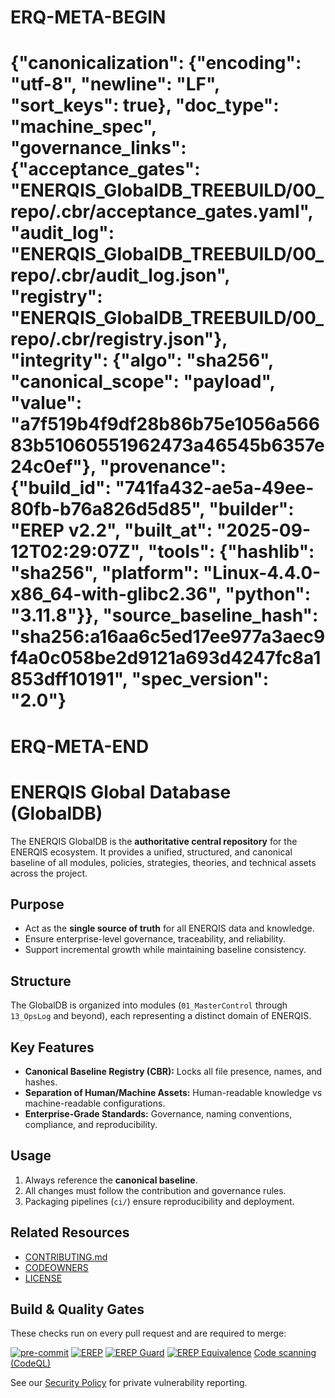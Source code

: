 ﻿# ERQ-META-BEGIN
# {"canonicalization": {"encoding": "utf-8", "newline": "LF", "sort_keys": true}, "doc_type": "machine_spec", "governance_links": {"acceptance_gates": "ENERQIS_GlobalDB_TREEBUILD/00_repo/.cbr/acceptance_gates.yaml", "audit_log": "ENERQIS_GlobalDB_TREEBUILD/00_repo/.cbr/audit_log.json", "registry": "ENERQIS_GlobalDB_TREEBUILD/00_repo/.cbr/registry.json"}, "integrity": {"algo": "sha256", "canonical_scope": "payload", "value": "a7f519b4f9df28b86b75e1056a56683b51060551962473a46545b6357e24c0ef"}, "provenance": {"build_id": "741fa432-ae5a-49ee-80fb-b76a826d5d85", "builder": "EREP v2.2", "built_at": "2025-09-12T02:29:07Z", "tools": {"hashlib": "sha256", "platform": "Linux-4.4.0-x86_64-with-glibc2.36", "python": "3.11.8"}}, "source_baseline_hash": "sha256:a16aa6c5ed17ee977a3aec9f4a0c058be2d9121a693d4247fc8a1853dff10191", "spec_version": "2.0"}
# ERQ-META-END
# ENERQIS Global Database (GlobalDB)

The ENERQIS GlobalDB is the **authoritative central repository** for the ENERQIS ecosystem.
It provides a unified, structured, and canonical baseline of all modules, policies, strategies, theories, and technical assets across the project.

## Purpose
- Act as the **single source of truth** for all ENERQIS data and knowledge.
- Ensure enterprise-level governance, traceability, and reliability.
- Support incremental growth while maintaining baseline consistency.

## Structure
The GlobalDB is organized into modules (`01_MasterControl` through `13_OpsLog` and beyond), each representing a distinct domain of ENERQIS.

## Key Features
- **Canonical Baseline Registry (CBR):** Locks all file presence, names, and hashes.
- **Separation of Human/Machine Assets:** Human-readable knowledge vs machine-readable configurations.
- **Enterprise-Grade Standards:** Governance, naming conventions, compliance, and reproducibility.

## Usage
1. Always reference the **canonical baseline**.
2. All changes must follow the contribution and governance rules.
3. Packaging pipelines (`ci/`) ensure reproducibility and deployment.

## Related Resources
- [CONTRIBUTING.md](./CONTRIBUTING.md)
- [CODEOWNERS](./CODEOWNERS)
- [LICENSE](./LICENSE)
## Build & Quality Gates

These checks run on every pull request and are required to merge:

[![pre-commit](https://github.com/sixth-sense-system/globaldb/actions/workflows/pre-commit.yml/badge.svg)](https://github.com/sixth-sense-system/globaldb/actions/workflows/pre-commit.yml)
[![EREP](https://github.com/sixth-sense-system/globaldb/actions/workflows/erep.yml/badge.svg)](https://github.com/sixth-sense-system/globaldb/actions/workflows/erep.yml)
[![EREP Guard](https://github.com/sixth-sense-system/globaldb/actions/workflows/erep-guard.yml/badge.svg)](https://github.com/sixth-sense-system/globaldb/actions/workflows/erep-guard.yml)
[![EREP Equivalence](https://github.com/sixth-sense-system/globaldb/actions/workflows/erep_equivalence.yml/badge.svg)](https://github.com/sixth-sense-system/globaldb/actions/workflows/erep_equivalence.yml)
[Code scanning (CodeQL)](../../security/code-scanning)

See our [Security Policy](SECURITY.md) for private vulnerability reporting.

<!-- ruleset smoke test -->
